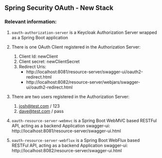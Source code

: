 ## Spring Security OAuth - New Stack

### Relevant information:

1. `oauth-authorization-server` is a Keycloak Authorization Server wrapped as a Spring
   Boot application
2. There is one OAuth Client registered in the Authorization Server:
    1. Client Id: newClient
    2. Client secret: newClientSecret
    3. Redirect Uris:
        - http://localhost:8081/resource-server/swagger-ui/oauth2-redirect.html
        - http://localhost:8082/resource-server/webjars/swagger-ui/oauth2-redirect.html

3. There are two users registered in the Authorization Server:
    1. josh@test.com / 123
    2. dave@test.com / pass

4. `oauth-resource-server-webmvc` is a Spring Boot WebMVC based RESTFul API, acting as a
   backend Application
   swagger-ui:  http://localhost:8081/resource-server/swagger-ui.html

5. `oauth-resource-server-webflux` is a Spring Boot WebFlux based RESTFul API, acting as a
   backend Application
   swagger-ui:  http://localhost:8082/resource-server/swagger-ui.html

